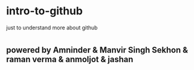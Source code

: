 # intro-to-github
just to understand more about github
#
## powered by Amninder & Manvir Singh Sekhon & raman verma & anmoljot & jashan

